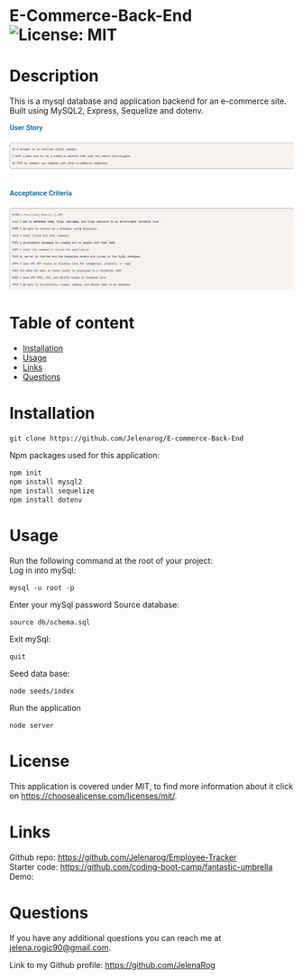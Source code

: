 # E-Commerce-Back-End    ![License: MIT](https://img.shields.io/badge/License-MIT-yellow.svg)  
# Description 

This is a mysql database and application backend for an e-commerce site. Built using MySQL2, Express, Sequelize and dotenv. 

![User-story](./assets/User-story.png)
# Table of content 
* [Installation](#installation)
* [Usage](#usage) 
* [Links](#links) 
* [Questions](#questions) 

# Installation 

```
git clone https://github.com/Jelenarog/E-commerce-Back-End
```
Npm packages used for this application:
```
npm init
npm install mysql2
npm install sequelize
npm install dotenv
```
# Usage 
Run the following command at the root of your project: <br>
Log in into mySql:
```
mysql -u root -p
```
Enter your mySql password
Source database:
```
source db/schema.sql
```
Exit mySql:
```
quit
```
Seed data base:
```
node seeds/index
```
Run the application
```
node server
```
# License 

This application is covered under MIT, to find more information about it click on https://choosealicense.com/licenses/mit/. 
# Links 

Github repo: https://github.com/Jelenarog/Employee-Tracker <br>
Starter code: https://github.com/coding-boot-camp/fantastic-umbrella <br>
Demo: 

# Questions 

If you have any additional questions you can reach me at jelena.rogic90@gmail.com. 

Link to my Github profile: https://github.com/JelenaRog
